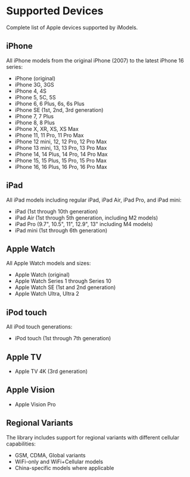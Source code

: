 # Supported Devices

Complete list of Apple devices supported by iModels.

## iPhone

All iPhone models from the original iPhone (2007) to the latest iPhone 16 series:

- iPhone (original)
- iPhone 3G, 3GS
- iPhone 4, 4S
- iPhone 5, 5C, 5S
- iPhone 6, 6 Plus, 6s, 6s Plus
- iPhone SE (1st, 2nd, 3rd generation)
- iPhone 7, 7 Plus
- iPhone 8, 8 Plus
- iPhone X, XR, XS, XS Max
- iPhone 11, 11 Pro, 11 Pro Max
- iPhone 12 mini, 12, 12 Pro, 12 Pro Max
- iPhone 13 mini, 13, 13 Pro, 13 Pro Max
- iPhone 14, 14 Plus, 14 Pro, 14 Pro Max
- iPhone 15, 15 Plus, 15 Pro, 15 Pro Max
- iPhone 16, 16 Plus, 16 Pro, 16 Pro Max

## iPad

All iPad models including regular iPad, iPad Air, iPad Pro, and iPad mini:

- iPad (1st through 10th generation)
- iPad Air (1st through 5th generation, including M2 models)
- iPad Pro (9.7", 10.5", 11", 12.9", 13" including M4 models)
- iPad mini (1st through 6th generation)

## Apple Watch

All Apple Watch models and sizes:

- Apple Watch (original)
- Apple Watch Series 1 through Series 10
- Apple Watch SE (1st and 2nd generation)
- Apple Watch Ultra, Ultra 2

## iPod touch

All iPod touch generations:

- iPod touch (1st through 7th generation)

## Apple TV

- Apple TV 4K (3rd generation)

## Apple Vision

- Apple Vision Pro

## Regional Variants

The library includes support for regional variants with different cellular capabilities:
- GSM, CDMA, Global variants
- WiFi-only and WiFi+Cellular models
- China-specific models where applicable